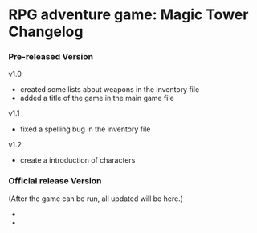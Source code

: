 # RPG adventure game: Magic Tower Changelog
### Pre-released Version
v1.0
- created some lists about weapons in the inventory file
- added a title of the game in the main game file

v1.1
- fixed a spelling bug in the inventory file

v1.2
- create a introduction of characters

### Official release Version
(After the game can be run, all updated will be here.)

-
-
